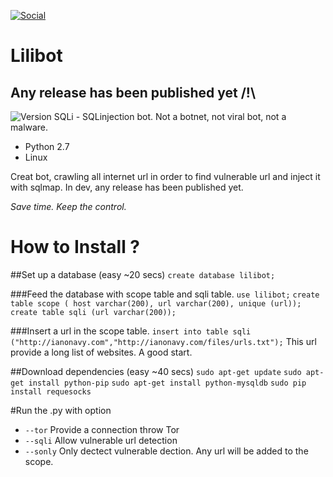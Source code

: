 [![Social](https://img.shields.io/badge/Twitter-W0x404-blue.svg?style=flat-square)](http://www.twitter.com/W0x404)

# Lilibot
## Any release has been published yet /!\
![Version](https://img.shields.io/badge/Version-0.1-lightgrey.svg?style=flat-square) 
SQLi - SQLinjection bot. Not a botnet, not viral bot,  not a malware.
- Python 2.7
- Linux

Creat bot, crawling all internet url in order to find vulnerable url and inject it with sqlmap.
In dev, any release has been published yet.

*Save time. Keep the control.*

# How to Install ?

##Set up a database (easy ~20 secs)
`create database lilibot;`

###Feed the database with scope table and sqli table.
`use lilibot;`
`create table scope ( host varchar(200), url varchar(200), unique (url));`
`create table sqli (url varchar(200));`

###Insert a url in the scope table.
`insert into table sqli ("http://ianonavy.com","http://ianonavy.com/files/urls.txt");`
This url provide a long list of websites. A good start.

##Download dependencies (easy ~40 secs)
`sudo apt-get update`
`sudo apt-get install python-pip`
`sudo apt-get install python-mysqldb`
`sudo pip install requesocks`

#Run the .py with option
* `--tor` Provide a connection throw Tor
* `--sqli` Allow vulnerable url detection
* `--sonly` Only dectect vulnerable dection. Any url will be added to the scope.

